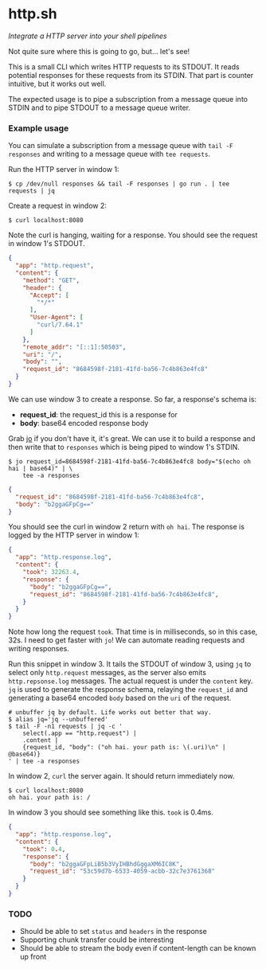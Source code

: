 # http.sh

*Integrate a HTTP server into your shell pipelines*

Not quite sure where this is going to go, but... let's see!

This is a small CLI which writes HTTP requests to its STDOUT. It reads
potential responses for these requests from its STDIN. That part is counter
intuitive, but it works out well.

The expected usage is to pipe a subscription from a message queue into STDIN
and to pipe STDOUT to a message queue writer.

### Example usage

You can simulate a subscription from a message queue with `tail -F responses` and
writing to a message queue with `tee requests`.

Run the HTTP server in window 1:

```
$ cp /dev/null responses && tail -F responses | go run . | tee requests | jq
```

Create a request in window 2:

```
$ curl localhost:8080
```

Note the curl is hanging, waiting for a response. You should see the request
in window 1's STDOUT.

```json
{
  "app": "http.request",
  "content": {
    "method": "GET",
    "header": {
      "Accept": [
        "*/*"
      ],
      "User-Agent": [
        "curl/7.64.1"
      ]
    },
    "remote_addr": "[::1]:50503",
    "uri": "/",
    "body": "",
    "request_id": "8684598f-2181-41fd-ba56-7c4b863e4fc8"
  }
}
```

We can use window 3 to create a response. So far, a response's schema is:

- **request_id**: the request_id this is a response for
- **body**: base64 encoded response body

Grab [jo](https://github.com/jpmens/jo) if you don't have it, it's great. We
can use it to build a response and then write that to `responses` which is
being piped to window 1's STDIN.

```
$ jo request_id=8684598f-2181-41fd-ba56-7c4b863e4fc8 body="$(echo oh hai | base64)" | \
    tee -a responses
```

```json
{
  "request_id": "8684598f-2181-41fd-ba56-7c4b863e4fc8",
  "body": "b2ggaGFpCg=="
}
```

You should see the curl in window 2 return with `oh hai`. The response is logged by the HTTP server in window 1:

```json
{
  "app": "http.response.log",
  "content": {
    "took": 32263.4,
    "response": {
      "body": "b2ggaGFpCg==",
      "request_id": "8684598f-2181-41fd-ba56-7c4b863e4fc8",
    }
  }
}
```

Note how long the request `took`. That time is in milliseconds, so in this
case, 32s. I need to get faster with `jo`!  We can automate reading requests
and writing responses.

Run this snippet in window 3. It tails the STDOUT of window 3, using `jq` to
select only `http.request` messages, as the server also emits
`http.repsonse.log` messages.  The actual request is under the `content` key.
`jq` is used to generate the response schema, relaying the `request_id` and
generating a base64 encoded `body` based on the `uri` of the request.

```
# unbuffer jq by default. Life works out better that way.
$ alias jq='jq --unbuffered'
$ tail -F -n1 requests | jq -c '
    select(.app == "http.request") |
    .content |
    {request_id, "body": ("oh hai. your path is: \(.uri)\n" | @base64)}
' | tee -a responses
```

In window 2, `curl` the server again. It should return immediately now.

```
$ curl localhost:8080
oh hai. your path is: /
```

In window 3 you should see something like this. `took` is 0.4ms.

```json
{
  "app": "http.response.log",
  "content": {
    "took": 0.4,
    "response": {
      "body": "b2ggaGFpLiB5b3VyIHBhdGggaXM6IC8K",
      "request_id": "53c59d7b-6533-4059-acbb-32c7e3761368"
    }
  }
}
```

### TODO

- Should be able to set `status` and `headers` in the response
- Supporting chunk transfer could be interesting
- Should be able to stream the body even if content-length can be known up front


